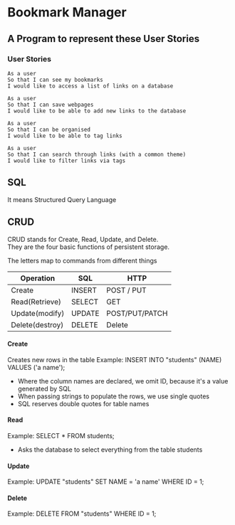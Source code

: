 # Bookmark Manager

## A Program to represent these User Stories

### User Stories
```
As a user
So that I can see my bookmarks
I would like to access a list of links on a database

As a user
So that I can save webpages
I would like to be able to add new links to the database

As a user
So that I can be organised
I would like to be able to tag links

As a user
So that I can search through links (with a common theme)
I would like to filter links via tags
```

## SQL

It means Structured Query Language

## CRUD

CRUD stands for Create, Read, Update, and Delete.  
They are the four basic functions of persistent storage.  

The letters map to commands from different things

Operation | SQL | HTTP
----------|-----|------
Create | INSERT | POST / PUT
Read(Retrieve) | SELECT | GET
Update(modify) | UPDATE | POST/PUT/PATCH
Delete(destroy) | DELETE | Delete

#### Create
Creates new rows in the table
Example: INSERT INTO "students" (NAME) VALUES ('a name');

- Where the column names are declared, we omit ID, because it's a value generated by SQL
- When passing strings to populate the rows, we use single quotes
- SQL reserves double quotes for table names

#### Read

Example: SELECT * FROM students;

- Asks the database to select everything from the table students


#### Update

Example: UPDATE "students" SET NAME = 'a name' WHERE ID = 1;

#### Delete

Example: DELETE FROM "students" WHERE ID = 1;
